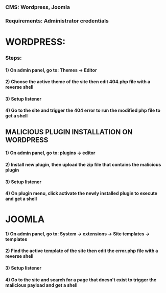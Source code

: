 ### CMS: Wordpress, Joomla

### Requirements: Administrator credentials

# WORDPRESS:

### Steps:

#### 1) On admin panel, go to: Themes -> Editor

#### 2) Choose the active theme of the site then edit 404.php file with a reverse shell

#### 3) Setup listener

#### 4) Go to the site and trigger the 404 error to run the modified php file to get a shell

## MALICIOUS PLUGIN INSTALLATION ON WORDPRESS

#### 1) On admin panel, go to: plugins -> editor

#### 2) Install new plugin, then upload the zip file that contains the malicious plugin

#### 3) Setup listener

#### 4) On plugin menu, click activate the newly installed plugin to execute and get a shell

# JOOMLA 

#### 1) On admin panel, go to: System -> extensions -> Site templates -> templates

#### 2) Find the active template of the site then edit the error.php file with a reverse shell

#### 3) Setup listener

#### 4) Go to the site and search for a page that doesn't exist to trigger the malicious payload and get a shell

